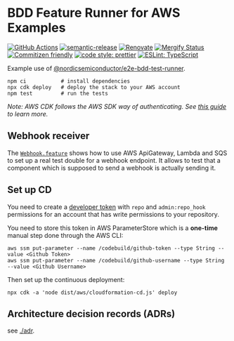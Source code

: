 # BDD Feature Runner for AWS Examples

[![GitHub Actions](https://github.com/NordicSemiconductor/cloud-e2e-bdd-test-runner-example-js/workflows/Test%20and%20Release/badge.svg)](https://github.com/NordicSemiconductor/cloud-e2e-bdd-test-runner-example-js/actions)
[![semantic-release](https://img.shields.io/badge/%20%20%F0%9F%93%A6%F0%9F%9A%80-semantic--release-e10079.svg)](https://github.com/semantic-release/semantic-release)
[![Renovate](https://img.shields.io/badge/renovate-enabled-brightgreen.svg)](https://renovatebot.com)
[![Mergify Status](https://img.shields.io/endpoint.svg?url=https://gh.mergify.io/badges/NordicSemiconductor/cloud-e2e-bdd-test-runner-example-js)](https://mergify.io)
[![Commitizen friendly](https://img.shields.io/badge/commitizen-friendly-brightgreen.svg)](http://commitizen.github.io/cz-cli/)
[![code style: prettier](https://img.shields.io/badge/code_style-prettier-ff69b4.svg)](https://github.com/prettier/prettier/)
[![ESLint: TypeScript](https://img.shields.io/badge/ESLint-TypeScript-blue.svg)](https://github.com/typescript-eslint/typescript-eslint)

Example use of
[@nordicsemiconductor/e2e-bdd-test-runner](https://github.com/NordicSemiconductor/cloud-e2e-bdd-test-runner-js).

    npm ci           # install dependencies
    npx cdk deploy   # deploy the stack to your AWS account
    npm test         # run the tests

_Note: AWS CDK follows the AWS SDK way of authenticating. See
[this guide](https://docs.aws.amazon.com/cdk/v2/guide/getting_started.html)
to learn more._

## Webhook receiver

The [`Webhook.feature`](./features/Webhook.feature) shows how to use AWS
ApiGateway, Lambda and SQS to set up a real test double for a webhook endpoint.
It allows to test that a component which is supposed to send a webhook is
actually sending it.

## Set up CD

You need to create a
[developer token](https://help.github.com/en/articles/creating-a-personal-access-token-for-the-command-line)
with `repo` and `admin:repo_hook` permissions for an account that has write
permissions to your repository.

You need to store this token in AWS ParameterStore which is a **one-time**
manual step done through the AWS CLI:

    aws ssm put-parameter --name /codebuild/github-token --type String --value <Github Token>
    aws ssm put-parameter --name /codebuild/github-username --type String --value <Github Username>

Then set up the continuous deployment:

    npx cdk -a 'node dist/aws/cloudformation-cd.js' deploy

## Architecture decision records (ADRs)

see [./adr](./adr).

